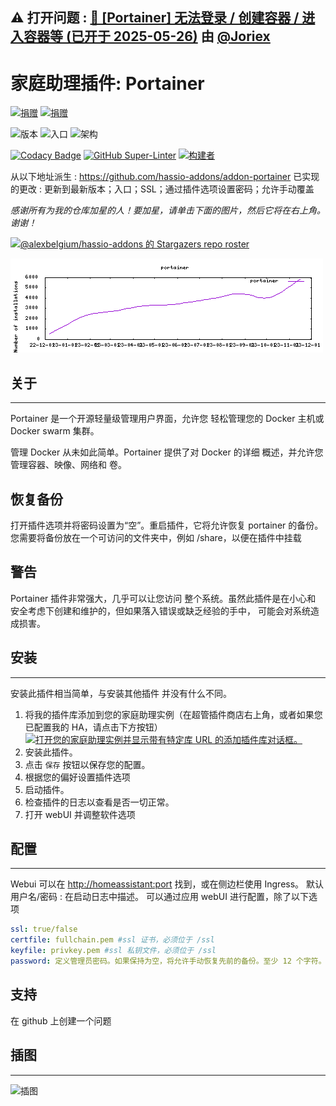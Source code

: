 ## &#9888; 打开问题 : [🐛 [Portainer] 无法登录 / 创建容器 / 进入容器等 (已开于 2025-05-26)](https://github.com/alexbelgium/hassio-addons/issues/1877) 由 [@Joriex](https://github.com/Joriex)

# 家庭助理插件: Portainer

[![捐赠][donation-badge]](https://www.buymeacoffee.com/alexbelgium)
[![捐赠][paypal-badge]](https://www.paypal.com/donate/?hosted_button_id=DZFULJZTP3UQA)

![版本](https://img.shields.io/badge/dynamic/json?label=Version&query=%24.version&url=https%3A%2F%2Fraw.githubusercontent.com%2Falexbelgium%2Fhassio-addons%2Fmaster%2Fportainer%2Fconfig.json)
![入口](https://img.shields.io/badge/dynamic/json?label=Ingress&query=%24.ingress&url=https%3A%2F%2Fraw.githubusercontent.com%2Falexbelgium%2Fhassio-addons%2Fmaster%2Fportainer%2Fconfig.json)
![架构](https://img.shields.io/badge/dynamic/json?color=success&label=Arch&query=%24.arch&url=https%3A%2F%2Fraw.githubusercontent.com%2Falexbelgium%2Fhassio-addons%2Fmaster%2Fportainer%2Fconfig.json)

[![Codacy Badge](https://app.codacy.com/project/badge/Grade/9c6cf10bdbba45ecb202d7f579b5be0e)](https://www.codacy.com/gh/alexbelgium/hassio-addons/dashboard?utm_source=github.com&utm_medium=referral&utm_content=alexbelgium/hassio-addons&utm_campaign=Badge_Grade)
[![GitHub Super-Linter](https://img.shields.io/github/actions/workflow/status/alexbelgium/hassio-addons/weekly-supelinter.yaml?label=Lint%20code%20base)](https://github.com/alexbelgium/hassio-addons/actions/workflows/weekly-supelinter.yaml)
[![构建者](https://img.shields.io/github/actions/workflow/status/alexbelgium/hassio-addons/onpush_builder.yaml?label=Builder)](https://github.com/alexbelgium/hassio-addons/actions/workflows/onpush_builder.yaml)

[donation-badge]: https://img.shields.io/badge/Buy%20me%20a%20coffee%20(no%20paypal)-%23d32f2f?logo=buy-me-a-coffee&style=flat&logoColor=white
[paypal-badge]: https://img.shields.io/badge/Buy%20me%20a%20coffee%20with%20Paypal-0070BA?logo=paypal&style=flat&logoColor=white

从以下地址派生 : https://github.com/hassio-addons/addon-portainer
已实现的更改 : 更新到最新版本；入口；SSL；通过插件选项设置密码；允许手动覆盖

_感谢所有为我的仓库加星的人！要加星，请单击下面的图片，然后它将在右上角。谢谢！_

[![@alexbelgium/hassio-addons 的 Stargazers repo roster](https://raw.githubusercontent.com/alexbelgium/hassio-addons/master/.github/stars2.svg)](https://github.com/alexbelgium/hassio-addons/stargazers)

![下载演变](https://raw.githubusercontent.com/alexbelgium/hassio-addons/master/portainer/stats.png)

## 关于

---

Portainer 是一个开源轻量级管理用户界面，允许您
轻松管理您的 Docker 主机或 Docker swarm 集群。

管理 Docker 从未如此简单。Portainer 提供了对 Docker 的详细
概述，并允许您管理容器、映像、网络和
卷。

## 恢复备份

打开插件选项并将密码设置为“空”。重启插件，它将允许恢复 portainer 的备份。您需要将备份放在一个可访问的文件夹中，例如 /share，以便在插件中挂载

## 警告

Portainer 插件非常强大，几乎可以让您访问
整个系统。虽然此插件是在小心和
安全考虑下创建和维护的，但如果落入错误或缺乏经验的手中，
可能会对系统造成损害。

## 安装

---

安装此插件相当简单，与安装其他插件
并没有什么不同。

1. 将我的插件库添加到您的家庭助理实例（在超管插件商店右上角，或者如果您已配置我的 HA，请点击下方按钮）
   [![打开您的家庭助理实例并显示带有特定库 URL 的添加插件库对话框。](https://my.home-assistant.io/badges/supervisor_add_addon_repository.svg)](https://my.home-assistant.io/redirect/supervisor_add_addon_repository/?repository_url=https%3A%2F%2Fgithub.com%2Falexbelgium%2Fhassio-addons)
2. 安装此插件。
3. 点击 `保存` 按钮以保存您的配置。
4. 根据您的偏好设置插件选项
5. 启动插件。
6. 检查插件的日志以查看是否一切正常。
7. 打开 webUI 并调整软件选项

## 配置

---

Webui 可以在 <http://homeassistant:port> 找到，或在侧边栏使用 Ingress。
默认用户名/密码 : 在启动日志中描述。
可以通过应用 webUI 进行配置，除了以下选项

```yaml
ssl: true/false
certfile: fullchain.pem #ssl 证书，必须位于 /ssl
keyfile: privkey.pem #ssl 私钥文件，必须位于 /ssl
password: 定义管理员密码。如果保持为空，将允许手动恢复先前的备份。至少 12 个字符。
```

## 支持

在 github 上创建一个问题

## 插图

---

![插图](https://github.com/hassio-addons/addon-portainer/raw/main/images/screenshot.png)
